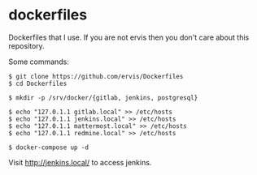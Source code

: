 # dockerfiles
Dockerfiles that I use. If you are not ervis then you don't care about this repository.


Some commands:

    $ git clone https://github.com/ervis/Dockerfiles
    $ cd Dockerfiles

    $ mkdir -p /srv/docker/{gitlab, jenkins, postgresql}

    $ echo "127.0.1.1 gitlab.local" >> /etc/hosts
    $ echo "127.0.1.1 jenkins.local" >> /etc/hosts
    $ echo "127.0.1.1 mattermost.local" >> /etc/hosts
    $ echo "127.0.1.1 redmine.local" >> /etc/hosts

    $ docker-compose up -d


Visit http://jenkins.local/ to access jenkins.
